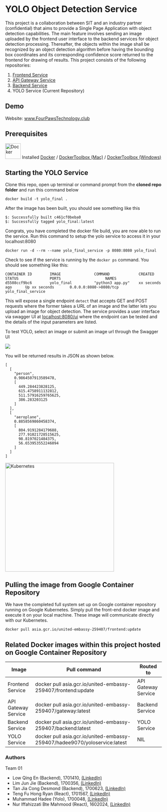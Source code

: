 # YOLO Object Detection Service
This project is a collaboration between SIT and an industry partner (confidential) that aims to provide a Single Page Application with object detection capabilities. The main feature involves sending an image uploaded by the frontend user interface to the backend services for object detection processing. Thereafter, the objects within the image shall be recognized by an object detection algorithm before having the bounding box coordinates and its corresponding confidence score returned to the frontend for drawing of results. This project consists of the following repositories:

1. [Frontend Service](https://github.com/saiwoon/Team1-ICT3102-FrontEnd)
2. [API Gateway Service](https://github.com/Desmondtjc/3102-BackendGateway)
3. [Backend Service](https://github.com/Desmondtjc/3102-BackendServices)
4. YOLO Service (Current Repository)

## Demo
Website: www.FourPawsTechnology.club

## Prerequisites

<img alt="Docker" src="https://i.imgur.com/yu0yoI7.png" width="50"> Installed [Docker](https://www.docker.com/products/docker-desktop) / [DockerToolbox (Mac)](https://docs.docker.com/toolbox/toolbox_install_mac/) / [DockerToolbox (Windows)](https://docs.docker.com/toolbox/toolbox_install_windows/)

## Starting the YOLO Service

Clone this repo, open up terminal or command prompt from the **cloned repo folder** and run this command below

```
docker build -t yolo_final .
```

After the image has been built, you should see something like this 

```
$: Successfully built c461cf0beba0
$: Successfully tagged yolo_final:latest
```

Congrats, you have completed the docker file build, you are now able to run the service. Run this command to setup the yolo service to access it in your localhost:8080

```
docker run -d --rm --name yolo_final_service -p 8080:8080 yolo_final
```

Check to see if the service is running by the `docker ps` command. You should see something like this:
```
CONTAINER ID        IMAGE               COMMAND             CREATED             STATUS              PORTS                    NAMES
d5508ccf9bc6        yolo_final          "python3 app.py"    xx seconds ago      Up xx seconds       0.0.0.0:8080->8080/tcp   yolo_final_service
```

This will expose a single endpoint `detect` that accepts GET and POST requests where the former takes a URL of an image and the latter lets you upload an image for object detection.
The service provides a user interface via swagger UI at [localhost:8080/ui](http://localhost:8080/ui) where the endpoint can be tested and the details of the input parameters are listed.

To test YOLO, select an image or submit an image url through the Swagger UI

<img src="https://i.imgur.com/p54HXLs.png"> 

You will be returned results in JSON as shown below.

```
[
  [
    "person",
    0.9864507913589478,
    [
      449.284423828125,
      615.4758911132812,
      511.57916259765625,
      386.283203125
    ]
  ],
  [
    "aeroplane",
    0.8858569860458374,
    [
      804.9191284179688,
      277.91021728515625,
      98.8197021484375,
      56.653953552246094
    ]
  ]
]
```

<img alt="Kubernetes" src="https://i.imgur.com/3eJILtc.png" width="350"> 

Pulling the image from Google Container Repository
---
We have the completed full system set up on Google container repository running on Google Kubernetes.
Simply pull the front-end docker image and execute it on your local machine.
These image will communicate directly with our Kubernetes.
```
docker pull asia.gcr.io/united-embassy-259407/frontend:update
```

Related Docker images within this project hosted on Google Container Repository
---
| Image                    | Pull command                                                                 | Routed to           |
| ------------------------ | ---------------------------------------------------------------------------- | ------------------- |
| Frontend Service         | docker pull asia.gcr.io/united-embassy-259407/frontend:update                | API Gateway Service |
| API Gateway Service      | docker pull asia.gcr.io/united-embassy-259407/gateway:latest                 | Backend Service     |
| Backend Service          | docker pull asia.gcr.io/united-embassy-259407/backend:latest                 | YOLO Service        |
| YOLO Service             | docker pull asia.gcr.io/united-embassy-259407/hadee9070/yoloservice:latest   | NIL                 |

### Authors
Team 01
- Low Qing En (Backend), 1701410, [(LinkedIn)](https://www.linkedin.com/in/qing-en-low-4275a0158/)
- Lim Jun Jie (Backend), 1700356, [(LinkedIn)](https://www.linkedin.com/in/grisaille/) 
- Tan Jia Cong Desmond (Backend), 1700623, [(LinkedIn)](https://www.linkedin.com/in/desmond-tjc/) 
- Teng Fu Hong Ryan (React), 1701567, [(LinkedIn)](https://www.linkedin.com/in/ryan-teng-692b28158/)
- Muhammad Hadee (Yolo), 1700048, [(LinkedIn)](https://www.linkedin.com/in/hadee-piperdy/)
- Nur Iffahizzati Bte Mahmood (React), 1602024, [(LinkedIn)](https://www.linkedin.com/in/mnuriffah/)

